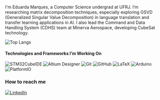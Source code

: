 I'm Eduarda Marques, a Computer Science undergrad at UFRJ. I’m researching matrix decomposition techniques, especially exploring GSVD (Generalized Singular Value Decomposition) in language translation and transfer learning applications in AI. I also lead the Command and Data Handling System (CDHS) team at Minerva Aerospace, developing CubeSat technology.

![Top Langs](https://github-readme-stats.vercel.app/api/top-langs/?username=eduardamarks1&layout=compact&langs_count=6&theme=tokyonight)


#### **Technologies and Frameworks I’m Working On**

![STM32CubeIDE](https://img.shields.io/badge/STM32CubeIDE-03234B?style=flat&logo=STMicroelectronics&logoColor=white)
![Altium Designer](https://img.shields.io/badge/Altium%20Designer-2E282A?style=flat&logo=altiumdesigner&logoColor=white)
![Git](https://img.shields.io/badge/Git-F05032?style=flat&logo=git&logoColor=white)
![GitHub](https://img.shields.io/badge/GitHub-181717?style=flat&logo=github&logoColor=white)
![LaTeX](https://img.shields.io/badge/LaTeX-008080?style=flat&logo=latex&logoColor=white)
![Arduino](https://img.shields.io/badge/Arduino-00979D?style=flat&logo=arduino&logoColor=white)
![PlatformIO](https://img.shields.io/badge/PlatformIO-2D325C?style=flat&logo=platformio&logoColor=white)

### How to reach me
[![LinkedIn](https://img.shields.io/badge/LinkedIn-0077B5?style=flat&logo=linkedin&logoColor=white)](https://www.linkedin.com/in/eduardadesmarques/)


